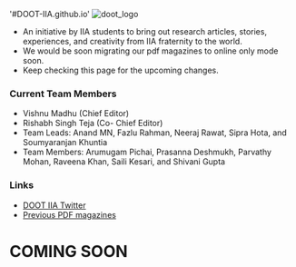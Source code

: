 '#DOOT-IIA.github.io'
![doot_logo](https://user-images.githubusercontent.com/114899566/193510698-f4f59b37-f833-4584-a423-3a92b555799f.png)
- An initiative by IIA students to bring out research articles, stories, experiences, and creativity from IIA fraternity to the world.
- We would be soon migrating our pdf magazines to online only mode soon.
- Keep checking this page for the upcoming changes.
### <it> Current Team Members </it>
- Vishnu Madhu (Chief Editor)
- Rishabh Singh Teja (Co- Chief Editor)
- Team Leads: Anand MN, Fazlu Rahman, Neeraj Rawat, Sipra Hota, and Soumyaranjan Khuntia
- Team Members: Arumugam Pichai, Prasanna Deshmukh, Parvathy Mohan, Raveena Khan, Saili Kesari, and Shivani Gupta

### Links
- <a href="https://twitter.com/doot_iia"> DOOT IIA Twitter </a>
- <a href="https://www.iiap.res.in/?q=e_magazine"> Previous PDF magazines </a>

# COMING SOON
